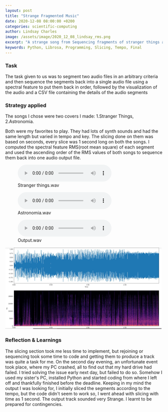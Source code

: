 ```yaml
---
layout: post
title: "Strange Fragmented Music"
date: 2020-12-08 08:00:00 +0200
categories: scientific-computing
author: Lindsay Charles
image: /assets/image/2020_12_08_lindsay_rms.png
excerpt: "A strange song from Sequencing fragments of stranger things and Astronomia "
keywords: Python, Librosa, Programming, Slicing, Tempo, Final
---
```


### Task

The task given to us was to segment two audio files in an arbitrary criteria and then sequence the segments back
into a single audio file using a spectral feature to put them back in order, followed by the visualization of the audio and a CSV file containing the details of the audio segments

### Strategy applied

The songs I chose were two covers I made:
 1.Stranger Things, 2.Astronomia.

Both were my favorites to play. They had lots of synth sounds and had the same length but varied in tempo and key.
The slicing done on them was based on seconds, every slice was 1 second long on both the songs.
I computed the spectral feature RMS(root mean square) of each segment and used the ascending order of the RMS values of both songs to sequence them back into one audio output file.


<figure style="float: none">
  <audio controls>
    <source src="https://drive.google.com/uc?&id=1qjoZmZQAWtCf_TnGryXbV4eNv7TwFw_6" type="audio/mpeg">
    Should show a media player
  </audio>
  <figcaption>Stranger things.wav</figcaption>
</figure>


<figure style="float: none">
  <audio controls>
    <source src="https://drive.google.com/uc?&id=1qpaWJXpnAfHVmjQF8S6fPnyd0afIi2U0" type="audio/mpeg">
    Should show a media player
  </audio>
  <figcaption>Astronomia.wav</figcaption>
</figure>


<figure style="float: none">
  <audio controls>
    <source src="https://drive.google.com/uc?&id=1BulevjKsSHxtCXgJzlloGN14pnlvHljB" type="audio/mpeg">
    Should show a media player
  </audio>
  <figcaption>Output.wav</figcaption>
</figure>



![Audio Output](/assets/image/2020_12_08_lindsay_output.png)

### Reflection & Learnings
The slicing section took me less time to implement, but rejoining or sequencing took some time to code and getting them to produce a track was quite a task for me.
On the second day evening, an unfortunate event took place, where my PC crashed, all to find out that my hard drive had failed.
I tried solving the issue early next day, but failed to do so.
Somehow I used my sister's PC, installed Python and started coding from where I left off and thankfully finished before the deadline.
Keeping in my mind the output I was looking for, I initially sliced the segments according to the tempo, but the code didn't seem to work so, I went ahead with slicing with time as 1 second.
The output track sounded very Strange.
I learnt to be prepared for contingencies.
